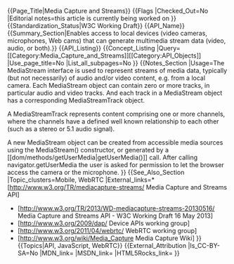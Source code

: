 {{Page_Title|Media Capture and Streams}}
{{Flags
|Checked_Out=No
|Editorial notes=this article is currently being worked on
}}
{{Standardization_Status|W3C Working Draft}}
{{API_Name}}
{{Summary_Section|Enables access to local devices (video cameras, microphones, Web cams) that can generate multimedia stream data (video, audio, or both).}}
{{API_Listing}}
{{Concept_Listing
|Query=[[Category:Media_Capture_and_Streams]][[Category:API_Objects]]
|Use_page_title=No
|List_all_subpages=No
}}
{{Notes_Section
|Usage=The MediaStream interface is used to represent streams of media data, typically (but not necessarily) of audio and/or video content, e.g. from a local camera. Each MediaStream object can contain zero or more tracks, in particular audio and video tracks. And each track in a MediaStream object has a corresponding MediaStreamTrack object.

A MediaStreamTrack represents content comprising one or more channels, where the channels have a defined well known relationship to each other (such as a stereo or 5.1 audio signal).

A new MediaStream object can be created from accessible media sources using the MediaStream() constructor, or generated by a [[dom/methods/getUserMedia|getUserMedia()]] call. After calling navigator.getUserMedia the user is asked for permission to let the browser access the camera or the microphone.
}}
{{See_Also_Section
|Topic_clusters=Mobile, WebRTC
|External_links=* [http://www.w3.org/TR/mediacapture-streams/ Media Capture and Streams API]
* [http://www.w3.org/TR/2013/WD-mediacapture-streams-20130516/ Media Capture and Streams API - W3C Working Draft 16 May 2013]
* [http://www.w3.org/2009/dap/ Device APIs working group]
* [http://www.w3.org/2011/04/webrtc/ WebRTC working group]
* [http://www.w3.org/wiki/Media_Capture Media Capture Wiki]
}}
{{Topics|API, JavaScript, WebRTC}}
{{External_Attribution
|Is_CC-BY-SA=No
|MDN_link=
|MSDN_link=
|HTML5Rocks_link=
}}